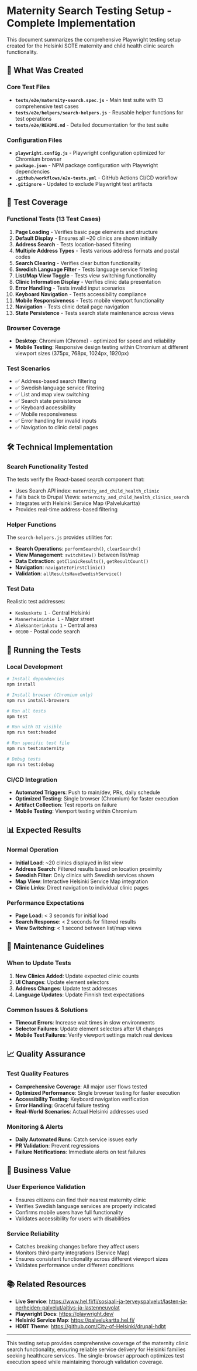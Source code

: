 # Maternity Search Testing Setup - Complete Implementation

This document summarizes the comprehensive Playwright testing setup created for the Helsinki SOTE maternity and child health clinic search functionality.

## 🎯 What Was Created

### Core Test Files
- **`tests/e2e/maternity-search.spec.js`** - Main test suite with 13 comprehensive test cases
- **`tests/e2e/helpers/search-helpers.js`** - Reusable helper functions for test operations
- **`tests/e2e/README.md`** - Detailed documentation for the test suite

### Configuration Files
- **`playwright.config.js`** - Playwright configuration optimized for Chromium browser
- **`package.json`** - NPM package configuration with Playwright dependencies
- **`.github/workflows/e2e-tests.yml`** - GitHub Actions CI/CD workflow
- **`.gitignore`** - Updated to exclude Playwright test artifacts

## 🧪 Test Coverage

### Functional Tests (13 Test Cases)
1. **Page Loading** - Verifies basic page elements and structure
2. **Default Display** - Ensures all ~20 clinics are shown initially
3. **Address Search** - Tests location-based filtering
4. **Multiple Address Types** - Tests various address formats and postal codes
5. **Search Clearing** - Verifies clear button functionality
6. **Swedish Language Filter** - Tests language service filtering
7. **List/Map View Toggle** - Tests view switching functionality
8. **Clinic Information Display** - Verifies clinic data presentation
9. **Error Handling** - Tests invalid input scenarios
10. **Keyboard Navigation** - Tests accessibility compliance
11. **Mobile Responsiveness** - Tests mobile viewport functionality
12. **Navigation** - Tests clinic detail page navigation
13. **State Persistence** - Tests search state maintenance across views

### Browser Coverage
- **Desktop**: Chromium (Chrome) - optimized for speed and reliability
- **Mobile Testing**: Responsive design testing within Chromium at different viewport sizes (375px, 768px, 1024px, 1920px)

### Test Scenarios
- ✅ Address-based search filtering
- ✅ Swedish language service filtering
- ✅ List and map view switching
- ✅ Search state persistence
- ✅ Keyboard accessibility
- ✅ Mobile responsiveness
- ✅ Error handling for invalid inputs
- ✅ Navigation to clinic detail pages

## 🛠 Technical Implementation

### Search Functionality Tested
The tests verify the React-based search component that:
- Uses Search API index: `maternity_and_child_health_clinic`
- Falls back to Drupal Views: `maternity_and_child_health_clinics_search`
- Integrates with Helsinki Service Map (Palvelukartta)
- Provides real-time address-based filtering

### Helper Functions
The `search-helpers.js` provides utilities for:
- **Search Operations**: `performSearch()`, `clearSearch()`
- **View Management**: `switchView()` between list/map
- **Data Extraction**: `getClinicResults()`, `getResultCount()`
- **Navigation**: `navigateToFirstClinic()`
- **Validation**: `allResultsHaveSwedishService()`

### Test Data
Realistic test addresses:
- `Keskuskatu 1` - Central Helsinki
- `Mannerheimintie 1` - Major street
- `Aleksanterinkatu 1` - Central area
- `00100` - Postal code search

## 🚀 Running the Tests

### Local Development
```bash
# Install dependencies
npm install

# Install browser (Chromium only)
npm run install-browsers

# Run all tests
npm test

# Run with UI visible
npm run test:headed

# Run specific test file
npm run test:maternity

# Debug tests
npm run test:debug
```

### CI/CD Integration
- **Automated Triggers**: Push to main/dev, PRs, daily schedule
- **Optimized Testing**: Single browser (Chromium) for faster execution
- **Artifact Collection**: Test reports on failure
- **Mobile Testing**: Viewport testing within Chromium

## 📊 Expected Results

### Normal Operation
- **Initial Load**: ~20 clinics displayed in list view
- **Address Search**: Filtered results based on location proximity
- **Swedish Filter**: Only clinics with Swedish services shown
- **Map View**: Interactive Helsinki Service Map integration
- **Clinic Links**: Direct navigation to individual clinic pages

### Performance Expectations
- **Page Load**: < 3 seconds for initial load
- **Search Response**: < 2 seconds for filtered results
- **View Switching**: < 1 second between list/map views

## 🔧 Maintenance Guidelines

### When to Update Tests
1. **New Clinics Added**: Update expected clinic counts
2. **UI Changes**: Update element selectors
3. **Address Changes**: Update test addresses
4. **Language Updates**: Update Finnish text expectations

### Common Issues & Solutions
- **Timeout Errors**: Increase wait times in slow environments
- **Selector Failures**: Update element selectors after UI changes
- **Mobile Test Failures**: Verify viewport settings match real devices

## 📈 Quality Assurance

### Test Quality Features
- **Comprehensive Coverage**: All major user flows tested
- **Optimized Performance**: Single browser testing for faster execution
- **Accessibility Testing**: Keyboard navigation verification
- **Error Handling**: Graceful failure testing
- **Real-World Scenarios**: Actual Helsinki addresses used

### Monitoring & Alerts
- **Daily Automated Runs**: Catch service issues early
- **PR Validation**: Prevent regressions
- **Failure Notifications**: Immediate alerts on test failures

## 🎯 Business Value

### User Experience Validation
- Ensures citizens can find their nearest maternity clinic
- Verifies Swedish language services are properly indicated
- Confirms mobile users have full functionality
- Validates accessibility for users with disabilities

### Service Reliability
- Catches breaking changes before they affect users
- Monitors third-party integrations (Service Map)
- Ensures consistent functionality across different viewport sizes
- Validates performance under different conditions

## 📚 Related Resources

- **Live Service**: https://www.hel.fi/fi/sosiaali-ja-terveyspalvelut/lasten-ja-perheiden-palvelut/aitiys-ja-lastenneuvolat
- **Playwright Docs**: https://playwright.dev/
- **Helsinki Service Map**: https://palvelukartta.hel.fi/
- **HDBT Theme**: https://github.com/City-of-Helsinki/drupal-hdbt

---

This testing setup provides comprehensive coverage of the maternity clinic search functionality, ensuring reliable service delivery for Helsinki families seeking healthcare services. The single-browser approach optimizes test execution speed while maintaining thorough validation coverage. 